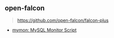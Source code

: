 ## open-falcon
> https://github.com/open-falcon/falcon-plus

- [mymon: MySQL Monitor Script](mymom.md)
